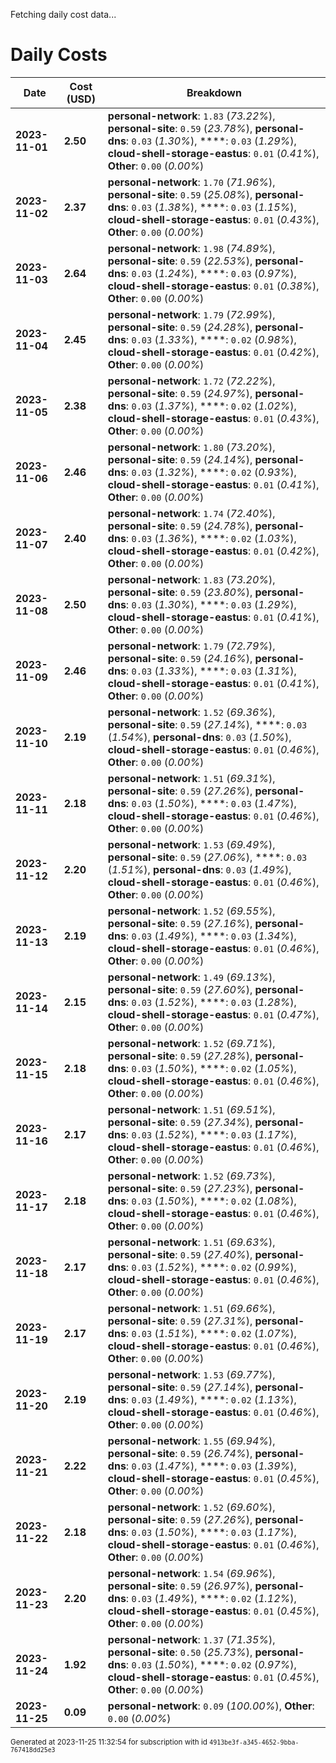 Fetching daily cost data...
# Daily Costs

| Date | Cost (USD) | Breakdown |
|------|----------------|-----------|
| **2023-11-01** | **2.50** | **personal-network**: `1.83` (_73.22%_), **personal-site**: `0.59` (_23.78%_), **personal-dns**: `0.03` (_1.30%_), ****: `0.03` (_1.29%_), **cloud-shell-storage-eastus**: `0.01` (_0.41%_), **Other**: `0.00` (_0.00%_) |
| **2023-11-02** | **2.37** | **personal-network**: `1.70` (_71.96%_), **personal-site**: `0.59` (_25.08%_), **personal-dns**: `0.03` (_1.38%_), ****: `0.03` (_1.15%_), **cloud-shell-storage-eastus**: `0.01` (_0.43%_), **Other**: `0.00` (_0.00%_) |
| **2023-11-03** | **2.64** | **personal-network**: `1.98` (_74.89%_), **personal-site**: `0.59` (_22.53%_), **personal-dns**: `0.03` (_1.24%_), ****: `0.03` (_0.97%_), **cloud-shell-storage-eastus**: `0.01` (_0.38%_), **Other**: `0.00` (_0.00%_) |
| **2023-11-04** | **2.45** | **personal-network**: `1.79` (_72.99%_), **personal-site**: `0.59` (_24.28%_), **personal-dns**: `0.03` (_1.33%_), ****: `0.02` (_0.98%_), **cloud-shell-storage-eastus**: `0.01` (_0.42%_), **Other**: `0.00` (_0.00%_) |
| **2023-11-05** | **2.38** | **personal-network**: `1.72` (_72.22%_), **personal-site**: `0.59` (_24.97%_), **personal-dns**: `0.03` (_1.37%_), ****: `0.02` (_1.02%_), **cloud-shell-storage-eastus**: `0.01` (_0.43%_), **Other**: `0.00` (_0.00%_) |
| **2023-11-06** | **2.46** | **personal-network**: `1.80` (_73.20%_), **personal-site**: `0.59` (_24.14%_), **personal-dns**: `0.03` (_1.32%_), ****: `0.02` (_0.93%_), **cloud-shell-storage-eastus**: `0.01` (_0.41%_), **Other**: `0.00` (_0.00%_) |
| **2023-11-07** | **2.40** | **personal-network**: `1.74` (_72.40%_), **personal-site**: `0.59` (_24.78%_), **personal-dns**: `0.03` (_1.36%_), ****: `0.02` (_1.03%_), **cloud-shell-storage-eastus**: `0.01` (_0.42%_), **Other**: `0.00` (_0.00%_) |
| **2023-11-08** | **2.50** | **personal-network**: `1.83` (_73.20%_), **personal-site**: `0.59` (_23.80%_), **personal-dns**: `0.03` (_1.30%_), ****: `0.03` (_1.29%_), **cloud-shell-storage-eastus**: `0.01` (_0.41%_), **Other**: `0.00` (_0.00%_) |
| **2023-11-09** | **2.46** | **personal-network**: `1.79` (_72.79%_), **personal-site**: `0.59` (_24.16%_), **personal-dns**: `0.03` (_1.33%_), ****: `0.03` (_1.31%_), **cloud-shell-storage-eastus**: `0.01` (_0.41%_), **Other**: `0.00` (_0.00%_) |
| **2023-11-10** | **2.19** | **personal-network**: `1.52` (_69.36%_), **personal-site**: `0.59` (_27.14%_), ****: `0.03` (_1.54%_), **personal-dns**: `0.03` (_1.50%_), **cloud-shell-storage-eastus**: `0.01` (_0.46%_), **Other**: `0.00` (_0.00%_) |
| **2023-11-11** | **2.18** | **personal-network**: `1.51` (_69.31%_), **personal-site**: `0.59` (_27.26%_), **personal-dns**: `0.03` (_1.50%_), ****: `0.03` (_1.47%_), **cloud-shell-storage-eastus**: `0.01` (_0.46%_), **Other**: `0.00` (_0.00%_) |
| **2023-11-12** | **2.20** | **personal-network**: `1.53` (_69.49%_), **personal-site**: `0.59` (_27.06%_), ****: `0.03` (_1.51%_), **personal-dns**: `0.03` (_1.49%_), **cloud-shell-storage-eastus**: `0.01` (_0.46%_), **Other**: `0.00` (_0.00%_) |
| **2023-11-13** | **2.19** | **personal-network**: `1.52` (_69.55%_), **personal-site**: `0.59` (_27.16%_), **personal-dns**: `0.03` (_1.49%_), ****: `0.03` (_1.34%_), **cloud-shell-storage-eastus**: `0.01` (_0.46%_), **Other**: `0.00` (_0.00%_) |
| **2023-11-14** | **2.15** | **personal-network**: `1.49` (_69.13%_), **personal-site**: `0.59` (_27.60%_), **personal-dns**: `0.03` (_1.52%_), ****: `0.03` (_1.28%_), **cloud-shell-storage-eastus**: `0.01` (_0.47%_), **Other**: `0.00` (_0.00%_) |
| **2023-11-15** | **2.18** | **personal-network**: `1.52` (_69.71%_), **personal-site**: `0.59` (_27.28%_), **personal-dns**: `0.03` (_1.50%_), ****: `0.02` (_1.05%_), **cloud-shell-storage-eastus**: `0.01` (_0.46%_), **Other**: `0.00` (_0.00%_) |
| **2023-11-16** | **2.17** | **personal-network**: `1.51` (_69.51%_), **personal-site**: `0.59` (_27.34%_), **personal-dns**: `0.03` (_1.52%_), ****: `0.03` (_1.17%_), **cloud-shell-storage-eastus**: `0.01` (_0.46%_), **Other**: `0.00` (_0.00%_) |
| **2023-11-17** | **2.18** | **personal-network**: `1.52` (_69.73%_), **personal-site**: `0.59` (_27.23%_), **personal-dns**: `0.03` (_1.50%_), ****: `0.02` (_1.08%_), **cloud-shell-storage-eastus**: `0.01` (_0.46%_), **Other**: `0.00` (_0.00%_) |
| **2023-11-18** | **2.17** | **personal-network**: `1.51` (_69.63%_), **personal-site**: `0.59` (_27.40%_), **personal-dns**: `0.03` (_1.52%_), ****: `0.02` (_0.99%_), **cloud-shell-storage-eastus**: `0.01` (_0.46%_), **Other**: `0.00` (_0.00%_) |
| **2023-11-19** | **2.17** | **personal-network**: `1.51` (_69.66%_), **personal-site**: `0.59` (_27.31%_), **personal-dns**: `0.03` (_1.51%_), ****: `0.02` (_1.07%_), **cloud-shell-storage-eastus**: `0.01` (_0.46%_), **Other**: `0.00` (_0.00%_) |
| **2023-11-20** | **2.19** | **personal-network**: `1.53` (_69.77%_), **personal-site**: `0.59` (_27.14%_), **personal-dns**: `0.03` (_1.49%_), ****: `0.02` (_1.13%_), **cloud-shell-storage-eastus**: `0.01` (_0.46%_), **Other**: `0.00` (_0.00%_) |
| **2023-11-21** | **2.22** | **personal-network**: `1.55` (_69.94%_), **personal-site**: `0.59` (_26.74%_), **personal-dns**: `0.03` (_1.47%_), ****: `0.03` (_1.39%_), **cloud-shell-storage-eastus**: `0.01` (_0.45%_), **Other**: `0.00` (_0.00%_) |
| **2023-11-22** | **2.18** | **personal-network**: `1.52` (_69.60%_), **personal-site**: `0.59` (_27.26%_), **personal-dns**: `0.03` (_1.50%_), ****: `0.03` (_1.17%_), **cloud-shell-storage-eastus**: `0.01` (_0.46%_), **Other**: `0.00` (_0.00%_) |
| **2023-11-23** | **2.20** | **personal-network**: `1.54` (_69.96%_), **personal-site**: `0.59` (_26.97%_), **personal-dns**: `0.03` (_1.49%_), ****: `0.02` (_1.12%_), **cloud-shell-storage-eastus**: `0.01` (_0.45%_), **Other**: `0.00` (_0.00%_) |
| **2023-11-24** | **1.92** | **personal-network**: `1.37` (_71.35%_), **personal-site**: `0.50` (_25.73%_), **personal-dns**: `0.03` (_1.50%_), ****: `0.02` (_0.97%_), **cloud-shell-storage-eastus**: `0.01` (_0.45%_), **Other**: `0.00` (_0.00%_) |
| **2023-11-25** | **0.09** | **personal-network**: `0.09` (_100.00%_), **Other**: `0.00` (_0.00%_) |


<sup>Generated at 2023-11-25 11:32:54 for subscription with id `4913be3f-a345-4652-9bba-767418dd25e3`</sup>

